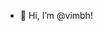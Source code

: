 - 👋 Hi, I’m @vimbh!

<!---
vimbh/vimbh is a ✨ special ✨ repository because its `README.md` (this file) appears on your GitHub profile.
You can click the Preview link to take a look at your changes.
--->
